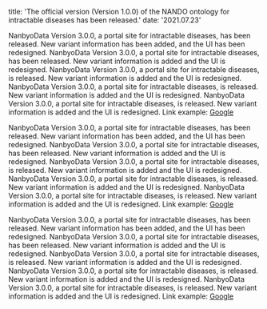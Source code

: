 <!-- メタ情報 -->

title: 'The official version (Version 1.0.0) of the NANDO ontology for intractable diseases has been released.'
date: '2021.07.23'

<!-- 本文 -->

NanbyoData Version 3.0.0, a portal site for intractable diseases, has been released. New variant information has been added, and the UI has been redesigned. NanbyoData Version 3.0.0, a portal site for intractable diseases, has been released. New variant information is added and the UI is redesigned. NanbyoData Version 3.0.0, a portal site for intractable diseases, is released. New variant information is added and the UI is redesigned. NanbyoData Version 3.0.0, a portal site for intractable diseases, is released. New variant information is added and the UI is redesigned. NanbyoData Version 3.0.0, a portal site for intractable diseases, is released. New variant information is added and the UI is redesigned.
Link example: [Google](https://google.com)

NanbyoData Version 3.0.0, a portal site for intractable diseases, has been released. New variant information has been added, and the UI has been redesigned. NanbyoData Version 3.0.0, a portal site for intractable diseases, has been released. New variant information is added and the UI is redesigned. NanbyoData Version 3.0.0, a portal site for intractable diseases, is released. New variant information is added and the UI is redesigned. NanbyoData Version 3.0.0, a portal site for intractable diseases, is released. New variant information is added and the UI is redesigned. NanbyoData Version 3.0.0, a portal site for intractable diseases, is released. New variant information is added and the UI is redesigned.
Link example: [Google](https://google.com)

NanbyoData Version 3.0.0, a portal site for intractable diseases, has been released. New variant information has been added, and the UI has been redesigned. NanbyoData Version 3.0.0, a portal site for intractable diseases, has been released. New variant information is added and the UI is redesigned. NanbyoData Version 3.0.0, a portal site for intractable diseases, is released. New variant information is added and the UI is redesigned. NanbyoData Version 3.0.0, a portal site for intractable diseases, is released. New variant information is added and the UI is redesigned. NanbyoData Version 3.0.0, a portal site for intractable diseases, is released. New variant information is added and the UI is redesigned.
Link example: [Google](https://google.com)
